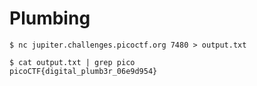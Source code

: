 # Plumbing

```shell
$ nc jupiter.challenges.picoctf.org 7480 > output.txt

$ cat output.txt | grep pico
picoCTF{digital_plumb3r_06e9d954}
```
